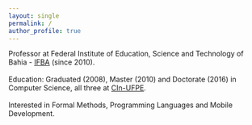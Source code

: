 ```yaml
---
layout: single
permalink: /
author_profile: true
---
```


Professor at Federal Institute of Education, Science and Technology of Bahia - <a href="https://portal.ifba.edu.br/" target="_blank">IFBA</a> (since 2010). <br><br>
Education: Graduated (2008), Master (2010) and Doctorate (2016) in Computer Science, all three at <a href="https://www.cin.ufpe.br" target="_blank">CIn-UFPE</a>. <br><br>
Interested in Formal Methods, Programming Languages ​​and Mobile Development. 
